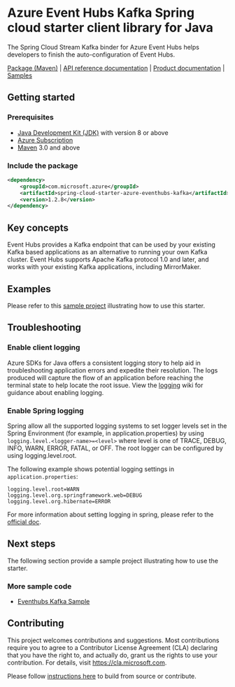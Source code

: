 # Azure Event Hubs Kafka Spring cloud starter client library for Java
The Spring Cloud Stream Kafka binder for Azure Event Hubs helps developers to finish the auto-configuration of Event Hubs.  

[Package (Maven)][package] | [API reference documentation][refdocs] | [Product documentation][docs] | [Samples][sample]

## Getting started
### Prerequisites
- [Java Development Kit (JDK)](https://docs.microsoft.com/java/azure/jdk/?view=azure-java-stable) with version 8 or above
- [Azure Subscription][azure_subscription]
- [Maven][maven] 3.0 and above

### Include the package
[//]: # ({x-version-update-start;com.microsoft.azure:spring-cloud-starter-azure-eventhubs-kafka;current})
```xml
<dependency>
    <groupId>com.microsoft.azure</groupId>
    <artifactId>spring-cloud-starter-azure-eventhubs-kafka</artifactId>
    <version>1.2.8</version>
</dependency>
```
[//]: # ({x-version-update-end})

## Key concepts
Event Hubs provides a Kafka endpoint that can be used by your existing Kafka based applications as an alternative to running your own Kafka cluster. Event Hubs supports Apache Kafka protocol 1.0 and later, and works with your existing Kafka applications, including MirrorMaker.

## Examples
Please refer to this [sample project][sample] illustrating how to use this starter.

## Troubleshooting
### Enable client logging
Azure SDKs for Java offers a consistent logging story to help aid in troubleshooting application errors and expedite their resolution. The logs produced will capture the flow of an application before reaching the terminal state to help locate the root issue. View the [logging][logging] wiki for guidance about enabling logging.

### Enable Spring logging
Spring allow all the supported logging systems to set logger levels set in the Spring Environment (for example, in application.properties) by using `logging.level.<logger-name>=<level>` where level is one of TRACE, DEBUG, INFO, WARN, ERROR, FATAL, or OFF. The root logger can be configured by using logging.level.root.

The following example shows potential logging settings in `application.properties`:

```properties
logging.level.root=WARN
logging.level.org.springframework.web=DEBUG
logging.level.org.hibernate=ERROR
```

For more information about setting logging in spring, please refer to the [official doc][logging_doc].
 

## Next steps

The following section provide a sample project illustrating how to use the starter.
### More sample code
- [Eventhubs Kafka Sample][sample]

## Contributing
This project welcomes contributions and suggestions.  Most contributions require you to agree to a Contributor License Agreement (CLA) declaring that you have the right to, and actually do, grant us the rights to use your contribution. For details, visit https://cla.microsoft.com.

Please follow [instructions here][contributing_md] to build from source or contribute.

<!-- Link -->
[package]: https://mvnrepository.com/artifact/com.microsoft.azure/spring-cloud-starter-azure-eventhubs-kafka
[refdocs]: https://azure.github.io/azure-sdk-for-java/spring.html#spring-cloud-starter-azure-eventhubs-kafka
[docs]: https://docs.microsoft.com/azure/developer/java/spring-framework/configure-spring-cloud-stream-binder-java-app-kafka-azure-event-hub
[sample]: https://github.com/Azure/azure-sdk-for-java/tree/master/sdk/spring/azure-spring-boot-samples/azure-spring-cloud-eventhubs-kafka-sample
[logging]: https://github.com/Azure/azure-sdk-for-java/wiki/Logging-with-Azure-SDK#use-logback-logging-framework-in-a-spring-boot-application
[azure_subscription]: https://azure.microsoft.com/free
[logging_doc]: https://docs.spring.io/spring-boot/docs/current/reference/html/spring-boot-features.html#boot-features-logging
[contributing_md]: https://github.com/Azure/azure-sdk-for-java/tree/master/sdk/spring/CONTRIBUTING.md
[maven]: http://maven.apache.org/
